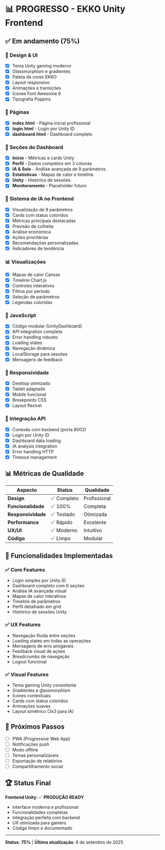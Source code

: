 # 📊 PROGRESSO - EKKO Unity Frontend

## ✅ Em andamento (75%)

### 🎨 **Design & UI**
- [x] Tema Unity gaming moderno
- [x] Glassmorphism e gradientes
- [x] Paleta de cores EKKO
- [x] Layout responsivo
- [x] Animações e transições
- [x] Ícones Font Awesome 6
- [x] Tipografia Poppins

### 📄 **Páginas**
- [x] **index.html** - Página inicial profissional
- [x] **login.html** - Login por Unity ID
- [x] **dashboard.html** - Dashboard completo

### 🧩 **Seções do Dashboard**
- [x] **Início** - Métricas e cards Unity
- [x] **Perfil** - Dados completos em 3 colunas
- [x] **IA & Solo** - Análise avançada de 9 parâmetros
- [x] **Estatísticas** - Mapas de calor e timeline
- [x] **Unity** - Histórico de sessões
- [x] **Monitoramento** - Placeholder futuro

### 🧠 **Sistema de IA no Frontend**
- [x] Visualização de 9 parâmetros
- [x] Cards com status coloridos
- [x] Métricas principais destacadas
- [x] Previsão de colheita
- [x] Análise econômica
- [x] Ações prioritárias
- [x] Recomendações personalizadas
- [x] Indicadores de tendência

### 📊 **Visualizações**
- [x] Mapas de calor Canvas
- [x] Timeline Chart.js
- [x] Controles interativos
- [x] Filtros por período
- [x] Seleção de parâmetros
- [x] Legendas coloridas

### 🔧 **JavaScript**
- [x] Código modular (UnityDashboard)
- [x] API integration completa
- [x] Error handling robusto
- [x] Loading states
- [x] Navegação dinâmica
- [x] LocalStorage para sessões
- [x] Mensagens de feedback

### 📱 **Responsividade**
- [x] Desktop otimizado
- [x] Tablet adaptado
- [x] Mobile funcional
- [x] Breakpoints CSS
- [x] Layout flexível

### 🔗 **Integração API**
- [x] Conexão com backend (porta 8002)
- [x] Login por Unity ID
- [x] Dashboard data loading
- [x] IA analysis integration
- [x] Error handling HTTP
- [x] Timeout management

## 📊 Métricas de Qualidade

| Aspecto | Status | Qualidade |
|---------|--------|-----------|
| **Design** | ✅ Completo | Profissional |
| **Funcionalidade** | ✅ 100% | Completa |
| **Responsividade** | ✅ Testado | Otimizada |
| **Performance** | ✅ Rápido | Excelente |
| **UX/UI** | ✅ Moderno | Intuitivo |
| **Código** | ✅ Limpo | Modular |

## 🎯 Funcionalidades Implementadas

### ✅ **Core Features**
- Login simples por Unity ID
- Dashboard completo com 6 seções
- Análise IA avançada visual
- Mapas de calor interativos
- Timeline de parâmetros
- Perfil detalhado em grid
- Histórico de sessões Unity

### ✅ **UX Features**
- Navegação fluida entre seções
- Loading states em todas as operações
- Mensagens de erro amigáveis
- Feedback visual de ações
- Breadcrumbs de navegação
- Logout funcional

### ✅ **Visual Features**
- Tema gaming Unity consistente
- Gradientes e glassmorphism
- Ícones contextuais
- Cards com status coloridos
- Animações suaves
- Layout simétrico (3x3 para IA)

## 🚀 Próximos Passos

- [ ] PWA (Progressive Web App)
- [ ] Notificações push
- [ ] Modo offline
- [ ] Temas personalizáveis
- [ ] Exportação de relatórios
- [ ] Compartilhamento social

## 🏆 Status Final

**Frontend Unity**: ✅ **PRODUÇÃO READY**
- Interface moderna e profissional
- Funcionalidades completas
- Integração perfeita com backend
- UX otimizada para gamers
- Código limpo e documentado

---
**Status**: **75%** | **Última atualização**: 8 de setembro de 2025